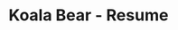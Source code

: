 ---
layout: default
# Main Screen
title: Koala Bear - Resume
first-name: Koala
last-name: Bear
mobile: (317) 585-8468
street: 3542 Berry Street
region: Cheyenne Wells, CO
email: name@mail.com
summary: I am experienced in leveraging agile frameworks to provide a robust synopsis for high level overviews. Iterative approaches to corporate strategy foster collaborative thinking to further the overall value proposition.
linkedin: "#"
github: "#"
twitter: "#"
facebook: "#"
# Experience
experience-section: 1
education-section: 1
skills-section: 1
interests-section: 1
awards-section: 1
---